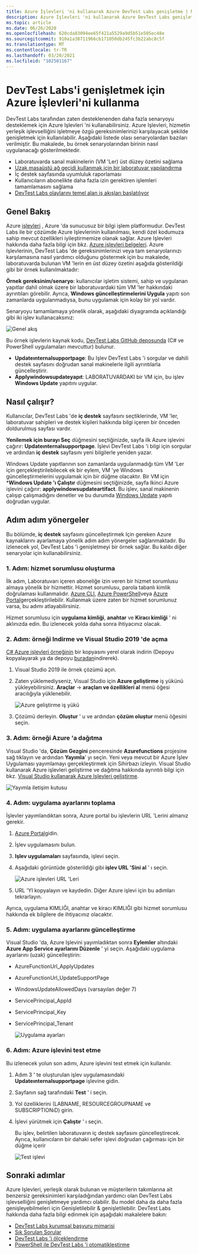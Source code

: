 ```yaml
---
title: Azure Işlevleri 'ni kullanarak Azure DevTest Labs genişletme | Microsoft Docs
description: Azure Işlevleri 'ni kullanarak Azure DevTest Labs genişletmeyi öğrenin.
ms.topic: article
ms.date: 06/26/2020
ms.openlocfilehash: 620cda83094ee65f421a5529a9d5b51e505ec48e
ms.sourcegitcommit: 910a1a38711966cb171050db245fc3b22abc8c5f
ms.translationtype: MT
ms.contentlocale: tr-TR
ms.lasthandoff: 03/20/2021
ms.locfileid: "102501167"
---
```

# <a name="use-azure-functions-to-extend-devtest-labs"></a>DevTest Labs'i genişletmek için Azure İşlevleri'ni kullanma
DevTest Labs tarafından zaten desteklenenden daha fazla senaryoyu desteklemek için Azure Işlevleri 'ni kullanabilirsiniz. Azure Işlevleri, hizmetin yerleşik işlevselliğini işletmeye özgü gereksinimlerinizi karşılayacak şekilde genişletmek için kullanılabilir. Aşağıdaki listede olası senaryolardan bazıları verilmiştir. Bu makalede, bu örnek senaryolarından birinin nasıl uygulanacağı gösterilmektedir.

- Laboratuvarda sanal makinelerin (VM 'Ler) üst düzey özetini sağlama
- [Uzak masaüstü ağ geçidi kullanmak için bir laboratuvar yapılandırma](configure-lab-remote-desktop-gateway.md)
- İç destek sayfasında uyumluluk raporlaması
- Kullanıcıların abonelikte daha fazla izin gerektiren işlemleri tamamlamasını sağlama
- [DevTest Labs olaylarını temel alan iş akışları başlatılıyor](https://github.com/RogerBestMsft/DTL-SecureArtifactData)

## <a name="overview"></a>Genel Bakış
Azure [işlevleri](../azure-functions/functions-overview.md) , Azure 'da sunucusuz bir bilgi işlem platformudur. DevTest Labs ile bir çözümde Azure Işlevlerinin kullanılması, kendi özel kodumuza sahip mevcut özellikleri iyileştirmemize olanak sağlar. Azure Işlevleri hakkında daha fazla bilgi için bkz. [Azure işlevleri belgeleri](../azure-functions/functions-overview.md). Azure Işlevlerinin, DevTest Labs 'de gereksinimlerinizi veya tam senaryolarınızı karşılamasına nasıl yardımcı olduğunu göstermek için bu makalede, laboratuvarda bulunan VM 'lerin en üst düzey özetini aşağıda gösterildiği gibi bir örnek kullanılmaktadır:

**Örnek gereksinim/senaryo**: kullanıcılar işletim sistemi, sahip ve uygulanan yapıtlar dahil olmak üzere bir laboratuvardaki tüm VM 'ler hakkındaki ayrıntıları görebilir.  Ayrıca, **Windows güncelleştirmelerini Uygula** yapıtı son zamanlarda uygulanmadıysa, bunu uygulamak için kolay bir yol vardır.

Senaryoyu tamamlamaya yönelik olarak, aşağıdaki diyagramda açıklandığı gibi iki işlev kullanacaksınız:  

![Genel akış](./media/extend-devtest-labs-azure-functions/flow.png)

Bu örnek işlevlerin kaynak kodu, [DevTest Labs GitHub deposunda](https://github.com/Azure/azure-devtestlab/tree/master/samples/DevTestLabs/AzureFunctions) (C# ve PowerShell uygulamaları mevcuttur) bulunur.

- **Updateınternalsupportpage**: Bu Işlev DevTest Labs 'i sorgular ve dahili destek sayfasını doğrudan sanal makinelerle ilgili ayrıntılarla güncelleştirir.
- **Applywindowsupdateyapıt**: LABORATUVARDAKI bir VM için, bu işlev **Windows Update** yapıtını uygular.

## <a name="how-it-works"></a>Nasıl çalışır?
Kullanıcılar, DevTest Labs 'de **iç destek** sayfasını seçtiklerinde, VM 'ler, laboratuvar sahipleri ve destek kişileri hakkında bilgi içeren bir önceden doldurulmuş sayfası vardır.  

**Yenilemek için burayı Seç** düğmesini seçtiğinizde, sayfa ilk Azure işlevini çağırır: **Updateınternalsupportpage**. İşlevi DevTest Labs 'i bilgi için sorgular ve ardından **iç destek** sayfasını yeni bilgilerle yeniden yazar.

Windows Update yapıtlarının son zamanlarda uygulanmadığı tüm VM 'Ler için gerçekleştirilebilecek ek bir eylem, VM 'ye Windows güncelleştirmelerini uygulamak için bir düğme olacaktır. Bir VM için ***Windows Update 'ı Çalıştır** düğmesini seçtiğinizde, sayfa Ikinci Azure işlevini çağırır: **applywindowsupdateartifact**. Bu işlev, sanal makinenin çalışıp çalışmadığını denetler ve bu durumda [Windows Update](https://github.com/Azure/azure-devtestlab/tree/master/Artifacts/windows-install-windows-updates) yapıtı doğrudan uygular.

## <a name="step-by-step-walkthrough"></a>Adım adım yönergeler
Bu bölümde, **iç destek** sayfasını güncelleştirmek Için gereken Azure kaynaklarını ayarlamaya yönelik adım adım yönergeler sağlanmaktadır. Bu izlenecek yol, DevTest Labs 'i genişletmeyi bir örnek sağlar. Bu kalıbı diğer senaryolar için kullanabilirsiniz.

### <a name="step-1-create-a-service-principal"></a>1. Adım: hizmet sorumlusu oluşturma 
İlk adım, Laboratuvarı içeren aboneliğe izin veren bir hizmet sorumlusu almaya yönelik bir hizmettir. Hizmet sorumlusu, parola tabanlı kimlik doğrulaması kullanmalıdır. [Azure CLI](/cli/azure/create-an-azure-service-principal-azure-cli), [Azure PowerShell](/powershell/azure/create-azure-service-principal-azureps)veya [Azure Portal](../active-directory/develop/howto-create-service-principal-portal.md)gerçekleştirilebilir. Kullanmak üzere zaten bir hizmet sorumlunuz varsa, bu adımı atlayabilirsiniz.

Hizmet sorumlusu için **uygulama kimliği**, **anahtar** ve **Kiracı kimliği** ' ni aklınızda edin. Bu izlenecek yolda daha sonra ihtiyacınız olacak. 

### <a name="step-2-download-the-sample-and-open-in-visual-studio-2019"></a>2. Adım: örneği Indirme ve Visual Studio 2019 'de açma
[C# Azure işlevleri örneğinin](https://github.com/Azure/azure-devtestlab/tree/master/samples/DevTestLabs/AzureFunctions/CSharp) bir kopyasını yerel olarak indirin (Depoyu kopyalayarak ya da depoyu [buradan](https://github.com/Azure/azure-devtestlab/archive/master.zip)indirerek).  

1. Visual Studio 2019 ile örnek çözümü açın.  
1. Zaten yüklemediyseniz, Visual Studio için **Azure geliştirme** iş yükünü yükleyebilirsiniz. **Araçlar**  ->  **araçları ve özellikleri al** menü öğesi aracılığıyla yüklenebilir.

    ![Azure geliştirme iş yükü](./media/extend-devtest-labs-azure-functions/azure-development-workload-vs.png)
1. Çözümü derleyin. **Oluştur** ' u ve ardından **çözüm oluştur** menü öğesini seçin.

### <a name="step-3-deploy-the-sample-to-azure"></a>3. Adım: örneği Azure 'a dağıtma
Visual Studio 'da, **Çözüm Gezgini** penceresinde **Azurefunctions** projesine sağ tıklayın ve ardından **Yayımla**' yı seçin. Yeni veya mevcut bir Azure İşlev Uygulaması yayımlamayı gerçekleştirmek için Sihirbazı izleyin. Visual Studio kullanarak Azure işlevleri geliştirme ve dağıtma hakkında ayrıntılı bilgi için bkz. [Visual Studio kullanarak Azure Işlevleri geliştirme](../azure-functions/functions-develop-vs.md).

![Yayımla iletişim kutusu](./media/extend-devtest-labs-azure-functions/publish-dialog.png)


### <a name="step-4--gather-application-settings"></a>4. Adım: uygulama ayarlarını toplama
İşlevler yayımlandıktan sonra, Azure portal bu işlevlerin URL 'Lerini almanız gerekir. 

1. [Azure Portal](https://portal.azure.com)gidin. 
1. İşlev uygulamasını bulun.
1. **Işlev uygulamaları** sayfasında, işlevi seçin. 
1. Aşağıdaki görüntüde gösterildiği gibi **işlev URL 'Sini al** ' ı seçin. 

    ![Azure işlevleri URL 'Leri](./media/extend-devtest-labs-azure-functions/function-url.png)
4. URL 'YI kopyalayın ve kaydedin. Diğer Azure işlevi için bu adımları tekrarlayın. 

Ayrıca, uygulama KIMLIĞI, anahtar ve kiracı KIMLIĞI gibi hizmet sorumlusu hakkında ek bilgilere de ihtiyacınız olacaktır.


### <a name="step-5--update-application-settings"></a>5. Adım: uygulama ayarlarını güncelleştirme
Visual Studio 'da, Azure Işlevini yayımladıktan sonra **Eylemler** altındaki **Azure App Service ayarlarını Düzenle** ' yi seçin. Aşağıdaki uygulama ayarlarını (uzak) güncelleştirin:

- AzureFunctionUrl_ApplyUpdates
- AzureFunctionUrl_UpdateSupportPage
- WindowsUpdateAllowedDays (varsayılan değer 7)
- ServicePrincipal_AppId
- ServicePrincipal_Key
- ServicePrincipal_Tenant

    ![Uygulama ayarları](./media/extend-devtest-labs-azure-functions/application-settings.png)

### <a name="step-6-test-the-azure-function"></a>6. Adım: Azure işlevini test etme
Bu izlenecek yolun son adımı, Azure işlevini test etmek için kullanılır.  

1. Adım 3 ' te oluşturulan işlev uygulamasındaki **Updateınternalsupportpage** işlevine gidin. 
1. Sayfanın sağ tarafındaki **Test** ' i seçin. 
1. Yol özelliklerini (LABNAME, RESOURCEGROUPNAME ve SUBSCRIPTIONıD) girin.
1. İşlevi yürütmek için **Çalıştır** ' ı seçin.  

    Bu işlev, belirtilen laboratuvarın iç destek sayfasını güncelleştirecek. Ayrıca, kullanıcıların bir dahaki sefer işlevi doğrudan çağırması için bir düğme içerir

    ![Test işlevi](./media/extend-devtest-labs-azure-functions/test-function.png)

## <a name="next-steps"></a>Sonraki adımlar
Azure Işlevleri, yerleşik olarak bulunan ve müşterilerin takımlarına ait benzersiz gereksinimleri karşıladığından yardımcı olan DevTest Labs işlevselliğini genişletmeye yardımcı olabilir. Bu model daha da daha fazla genişleyebilmeleri için Genişletilebilir & genişletilebilir.  DevTest Labs hakkında daha fazla bilgi edinmek için aşağıdaki makalelere bakın: 

- [DevTest Labs kurumsal başvuru mimarisi](devtest-lab-reference-architecture.md)
- [Sık Sorulan Sorular](devtest-lab-faq.md)
- [DevTest Labs 'i ölçeklendirme](devtest-lab-guidance-scale.md)
- [PowerShell ile DevTest Labs 'i otomatikleştirme](https://github.com/Azure/azure-devtestlab/tree/master/samples/DevTestLabs/Modules/Library/Tests)








